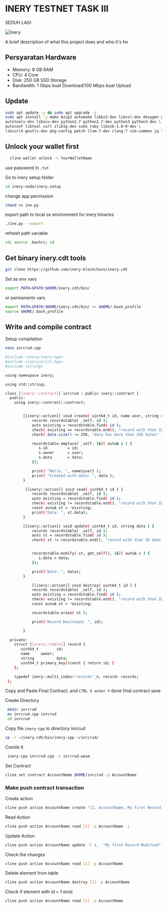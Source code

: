 
# INERY TESTNET TASK III
<p style="font-size:14px" align="left">
SEDUH LAGI
</p>

![Inery](https://user-images.githubusercontent.com/65535542/191928956-e06ca9cd-a640-4553-aeb4-ac9706a3b810.png#/)


A brief description of what this project does and who it's for


## Persyaratan Hardware

- Memory: 8 GB RAM
- CPU: 4 Core
- Disk: 250 GB SSD Storage
- Bandwidth: 1 Gbps buat Download/100 Mbps buat Upload

## Update 
```bash
sudo apt update -y && sudo apt upgrade -y
sudo apt install -y make bzip2 automake libbz2-dev libssl-dev doxygen graphviz libgmp3-dev \
autotools-dev libicu-dev python2.7 python2.7-dev python3 python3-dev \
autoconf libtool curl zlib1g-dev sudo ruby libusb-1.0-0-dev \
libcurl4-gnutls-dev pkg-config patch llvm-7-dev clang-7 vim-common jq libncurses5 git
```

## Unlock your wallet first
```bash
  cline wallet unlock -n YourWalletName
```
use password in ```.txt```

Go to inery setup folder

```bash
cd inery-node/inery.setup
```

change app permission

```bash
chmod +x ine.py
```

export path to local os environment for inery binaries

```bash
./ine.py --export
```
refresh path variable
```bash
cd; source .bashrc; cd -
```

## Get binary inery.cdt tools

```bash
git clone https://github.com/inery-blockchain/inery.cdt
```

Set as env vars
```bash
export PATH=$PATH:$HOME/inery.cdt/bin/
```

or permanents vars
```bash
export PATH=$PATH:$HOME/inery.cdt/bin/ >> $HOME/.bash_profile
source $HOME/.bash_profile
```


## Write and compile contract

Setup compilation

```bash
nano inrcrud.cpp
```

```bash
#include <inery/inery.hpp>
#include <inery/print.hpp>
#include <string>

using namespace inery;

using std::string;

class [[inery::contract]] inrcrud : public inery::contract {
  public:
    using inery::contract::contract;


        [[inery::action]] void create( uint64_t id, name user, string data ) {
            records recordstable( _self, id );
            auto existing = recordstable.find( id );
            check( existing == recordstable.end(), "record with that ID already exists" );
            check( data.size() <= 256, "data has more than 256 bytes" );

            recordstable.emplace( _self, [&]( auto& s ) {
               s.id         = id;
               s.owner      = user;
               s.data       = data;
            });

            print( "Hello, ", name{user} );
            print( "Created with data: ", data );
        }

         [[inery::action]] void read( uint64_t id ) {
            records recordstable( _self, id );
            auto existing = recordstable.find( id );
            check( existing != recordstable.end(), "record with that ID does not exist" );
            const auto& st = *existing;
            print("Data: ", st.data);
        }

        [[inery::action]] void update( uint64_t id, string data ) {
            records recordstable( _self, id );
            auto st = recordstable.find( id );
            check( st != recordstable.end(), "record with that ID does not exist" );


            recordstable.modify( st, get_self(), [&]( auto& s ) {
               s.data = data;
            });

            print("Data: ", data);
        }

            [[inery::action]] void destroy( uint64_t id ) {
            records recordstable( _self, id );
            auto existing = recordstable.find( id );
            check( existing != recordstable.end(), "record with that ID does not exist" );
            const auto& st = *existing;

            recordstable.erase( st );

            print("Record Destroyed: ", id);

        }

  private:
    struct [[inery::table]] record {
       uint64_t        id;
       name     owner;
       string          data;
       uint64_t primary_key()const { return id; }
    };

    typedef inery::multi_index<"records"_n, record> records;
 };

```
Copy and Paste Final Contract, and ```CTRL X enter Y``` done final contract save

Create Directory

```bash
 mkdir inrcrud
 mv inrcrud.cpp inrcrud
 cd inrcrud
 ```

Copy file ```inery-cpp``` to directory inrcrud

```bash
cp -r ~/inery.cdt/bin/inery-cpp ~/inrcrud/
```

Comile It

```bash
 inery-cpp inrcrud.cpp -o inrcrud.wasm
 ```

Set Contract
```bash
cline set contract AccountName $HOME/inrcrud -p AccountName
```

### Make push contract transaction

Create action
```bash
cline push action AccountName create "[1, AccountName, My first Record]" -p AccountName -j
```

Read Action
```bash
cline push action AccountName read [1] -p AccountName -j
```

Update Action
```bash
cline push action AccountName update '[ 1,  "My first Record Modified"]' -p AccountName -j
```

Check the changes
```bash
cline push action AccountName read [1] -p AccountName
```

Delete element from table

```bash
cline push action AccountName destroy [1] -p AccountName
```

Check if element with id = 1 exist

```bash
cline push action AccountName read [1] -p AccountName
```